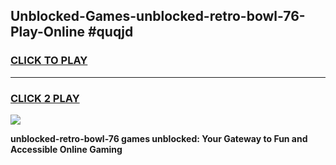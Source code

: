 
## Unblocked-Games-unblocked-retro-bowl-76-Play-Online #quqjd
<h3>
<a href="https://news.freeplayer.one?title=unblocked-retro-bowl-76&ref=3">CLICK TO PLAY</a></h3>
<hr>

<h3>
<a href="https://news.freeplayer.one?title=unblocked-retro-bowl-76&ref=3">CLICK 2 PLAY</a>
  
</h3>

<a href="https://news.freeplayer.one?title=unblocked-retro-bowl-76&ref=3"><img src="https://clearcache.store/games.png"></a>


**unblocked-retro-bowl-76 games unblocked: Your Gateway to Fun and Accessible Online Gaming**
